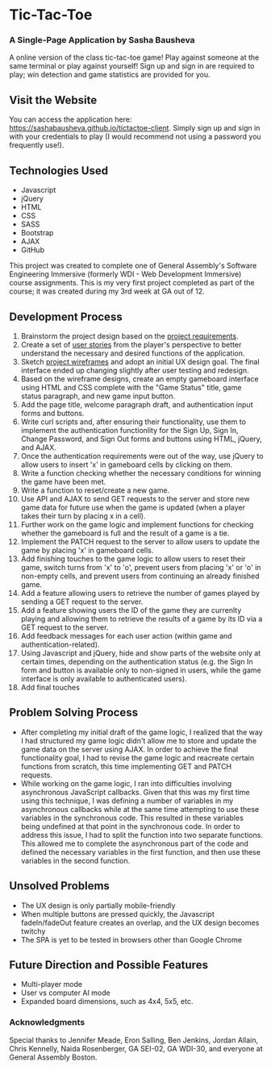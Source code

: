 # Tic-Tac-Toe
### A Single-Page Application by Sasha Bausheva

A online version of the class tic-tac-toe game! Play against someone at the same terminal or play against yourself! Sign up and sign in are required to play; win detection and game statistics are provided for you.

## Visit the Website
You can access the application here: https://sashabausheva.github.io/tictactoe-client. Simply sign up and sign in with your credentials to play (I would recommend not using a password you frequently use!).

## Technologies Used
- Javascript
- jQuery
- HTML
- CSS
- SASS
- Bootstrap
- AJAX
- GitHub

This project was created to complete one of General Assembly's Software Engineering Immersive (formerly WDI - Web Development Immersive) course assignments. This is my very first project completed as part of the course; it was created during my 3rd week at GA out of 12.

## Development Process
1. Brainstorm the project design based on the [project requirements](https://git.generalassemb.ly/ga-wdi-boston/game-project/blob/master/requirements.md).
2. Create a set of [user stories](public/docs/user_stories.md) from the player's perspective to better understand the necessary and desired functions of the application.
3. Sketch [project wireframes](public/images/wireframes) and adopt an initial UX design goal. The final interface ended up changing slightly after user testing and redesign.
4. Based on the wireframe designs, create an empty gameboard interface using HTML and CSS complete with the "Game Status" title, game status paragraph, and new game input button.
5. Add the page title, welcome paragraph draft, and authentication input forms and buttons.
6. Write curl scripts and, after ensuring their functionality, use them to implement the authentication functionlity for the Sign Up, Sign In, Change Password, and Sign Out forms and buttons using HTML, jQuery, and AJAX.
7. Once the authentication requirements were out of the way, use jQuery to allow users to insert 'x' in gameboard cells by clicking on them.
8. Write a function checking whether the necessary conditions for winning the game have been met.
9. Write a function to reset/create a new game.
10. Use API and AJAX to send GET requests to the server and store new game data for future use when the game is updated (when a player takes their turn by placing x in a cell).
11. Further work on the game logic and implement functions for checking whether the gameboard is full and the result of a game is a tie.
12. Implement the PATCH request to the server to allow users to update the game by placing 'x' in gameboard cells.
13. Add finishing touches to the game logic to allow users to reset their game, switch turns from 'x' to 'o', prevent users from placing 'x' or 'o' in non-empty cells, and prevent users from continuing an already finished game.
14. Add a feature allowing users to retrieve the number of games played by sending a GET request to the server.
15. Add a feature showing users the ID of the game they are currenlty playing and allowing them to retrieve the results of a  game by its ID via a GET request to the server.
16. Add feedback messages for each user action (within game and authentication-related).
17. Using Javascript and jQuery, hide and show parts of the website only at certain times, depending on the authentication status (e.g. the Sign In form and button is available only to non-signed in users, while the game interface is only available to authenticated users).
18. Add final touches

## Problem Solving Process
- After completing my initial draft of the game logic, I realized that the way I had structured my game logic didn't allow me to store and update the game data on the server using AJAX. In order to achieve the final functionality goal, I had to revise the game logic and reacreate certain functions from scratch, this time implementing GET and PATCH requests.
- While working on the game logic, I ran into difficulties involving asynchronous JavaScript callbacks. Given that this was my first time using this technique, I was defining a number of variables in my asynchronous callbacks while at the same time attempting to use these variables in the synchronous code. This resulted in these variables being undefined at that point in the synchronous code. In order to address this issue, I had to split the function into two separate functions. This allowed me to complete the asynchronous part of the code and defined the necessary variables in the first function, and then use these variables in the second function.

## Unsolved Problems
- The UX design is only partially mobile-friendly
- When multiple buttons are pressed quickly, the Javascript fadeIn/fadeOut feature creates an overlap, and the UX design becomes twitchy
- The SPA is yet to be tested in browsers other than Google Chrome

## Future Direction and Possible Features
- Multi-player mode
- User vs computer AI mode
- Expanded board dimensions, such as 4x4, 5x5, etc.

### Acknowledgments
Special thanks to Jennifer Meade, Eron Salling, Ben Jenkins, Jordan Allain, Chris Kennelly, Naida Rosenberger, GA SEI-02, GA WDI-30, and everyone at General Assembly Boston.
